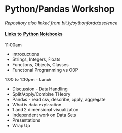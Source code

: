 # Python/Pandas Workshop


*Repository also linked from bit.ly/pythonfordatascience*

#### [Links to iPython Notebooks](http://nbviewer.ipython.org/github/TeachingDataScience/python-for-data-science/tree/master/)

11:00am

* Introductions
* Strings, Integers, Floats
* Functions, Objects, Classes
* Functional Programming vs OOP

1:00 to 1:30pm - Lunch

* Discussion - Data Handling
* Split/Apply/Combine THeory
* Pandas - read csv, describe, apply, aggregate
* What is data exploration
* 1 and 2 dimensional visualization
* Independent work on Data Sets
* Presentations
* Wrap Up
